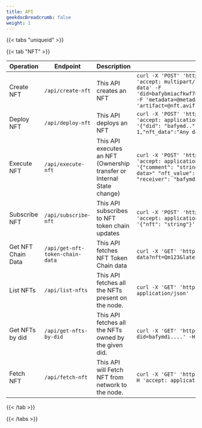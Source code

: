 ```yaml
---
title: API
geekdocBreadcrumb: false
weight: 1
---
```


{{< tabs "uniqueid" >}}

{{< tab "NFT" >}}

| Operation |  Endpoint | Description | Sample Request |
|------------------|---------------|-------------|-------|
| Create NFT | `/api/create-nft` | This API creates an NFT | ```curl -X 'POST' 'http://localhost:20004/api/create-nft' -H 'accept: multipart/form-data' -H 'Content-Type: multipart/form-data' -F 'did=bafybmiacfkwf7uzhfmm6cnhh5fc5xqvwvzai6xvezaop4danm5tbfdu6ri' -F 'metadata=@metadata.json;type=application/json' -F 'artifact=@nft.avif;type=image/avif'```|
| Deploy NFT | `/api/deploy-nft` | This API deploys an NFT | ```curl -X 'POST' 'http://localhost:20004/api/deploy-nft' -H 'accept: application/json' -H 'Content-Type: application/json' -d '{"did": "bafymd..", "nft": "Qm..", "quorum_type": 2,"nft_value": 1,"nft_data":"Any data which the deployer wishes to add"}'``` |
| Execute NFT | `/api/execute-nft` | This API executes an NFT (Ownership transfer or Internal State change)  | ```curl -X 'POST' 'http://localhost:20004/api/execute-nft' -H 'accept: application/json' -H 'Content-Type: application/json' -d '{"comment": "string", "nft": "string", "nft_data": "<any string data>" "nft_value": 10, "owner": "bafymdi..", "quorum_type": 2, "receiver": "bafymdi.."}'``` |
| Subscribe NFT | `/api/subscribe-nft` | This API subscribes to NFT token chain updates | ```curl -X 'POST' 'http://localhost:20004/api/subscribe-nft' -H 'accept: application/json' -H 'Content-Type: application/json' -d '{"nft": "string"}'``` |
| Get NFT Chain Data | `/api/get-nft-token-chain-data` | This API fetches NFT Token Chain data | ```curl -X 'GET' 'http://localhost:20004/api/get-nft-token-chain-data?nft=Qm123&latest=false' -H 'accept: application/json'``` |
| List NFTs | `/api/list-nfts` | This API fetches all the NFTs present on the node. | ```curl -X 'GET' 'http://localhost:20004/api/list-nfts' -H 'accept: application/json'``` |
| Get NFTs by did | `/api/get-nfts-by-did` | This API fetches all the NFTs owned by the given did. | ```curl -X 'GET' 'http://localhost:20004/api/get-nfts-by-did?did=bafymdi....' -H 'accept: application/json'``` |
| Fetch NFT | `/api/fetch-nft` | This API will Fetch NFT from network to the node. | ```curl -X 'GET' 'http://localhost:20004/api/fetch-nft?nft=Qm1234' -H 'accept: application/json'``` |

{{< /tab >}}

{{< /tabs >}}
